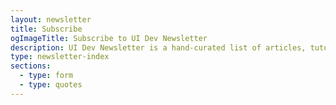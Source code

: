 ```yaml
---
layout: newsletter
title: Subscribe
ogImageTitle: Subscribe to UI Dev Newsletter
description: UI Dev Newsletter is a hand-curated list of articles, tutorials, and tools related to User Interface development delivered to your inbox every two weeks.
type: newsletter-index
sections:
  - type: form
  - type: quotes
---
```

